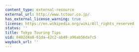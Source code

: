 ```yaml
---
content_type: external-resource
external_url: http://www.tctour.co.jp/
has_external_license_warning: true
license: https://en.wikipedia.org/wiki/All_rights_reserved
status: ''
title: Tokyo Touring Tips
uid: 0482d4a8-61da-42c2-ab49-a96ab56da7c5
wayback_url: ''
---
```

